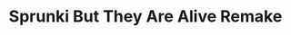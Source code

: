 ---
slug: sprunki-but-they-are-alive-remake
title: Sprunki But They Are Alive Remake
description: "Sprunki But They Are Alive Remake is an exciting online game. Play for free directly in your browser!"
icon: /images/popular_mods/Sprunki But They Are Alive Remake.png
url: https://wowtbc.net/sprunkin/sprunki-but-alive-remake/index.html
previewImage: /images/popular_mods/Sprunki But They Are Alive Remake.png
type: popular mods

# SEO配置
seo:
  title: "Sprunki But They Are Alive Remake - Play Free Online Game | Fun Browser Games"
  description: "Sprunki But They Are Alive Remake - Play this fun online game for free in your browser. No download required!"
  ogImage: "/images/popular_mods/Sprunki But They Are Alive Remake.png"
  keywords: "sprunki-but-they-are-alive-remake, online game, browser game, free game, popular mods game, play online"

videoUrls:
  - https://www.youtube.com/embed/example1
  - https://www.youtube.com/embed/example2

whyPlay:
  title: "Why Play Sprunki But They Are Alive Remake?"
  items:
    - "Immersive Gameplay: Sprunki But They Are Alive Remake offers an engaging and immersive gaming experience that will keep you entertained for hours"
    - "Challenging Levels: Test your skills with increasingly difficult challenges and obstacles"
    - "Beautiful Graphics: Enjoy stunning visuals and smooth animations that bring the game world to life"
    - "Regular Updates: New content and features are added regularly to keep the game fresh and exciting"
    - "Free to Play: Experience all the fun without spending a penny"
    - "Community Features: Connect with other players, share strategies, and compete for high scores"
    - "Cross-Platform: Play on any device with a web browser, no downloads required"

features:
  title: "Key Features of Sprunki But They Are Alive Remake"
  image: "/images/popular_mods/Sprunki But They Are Alive Remake.png"
  items:
    - "Intuitive Controls: Easy to learn controls make Sprunki But They Are Alive Remake accessible for players of all skill levels"
    - "Multiple Game Modes: Enjoy various gameplay options that provide different challenges and experiences"
    - "Character Customization: Personalize your gaming experience with unique characters and items"
    - "Achievement System: Complete special tasks to earn rewards and recognition"
    - "Leaderboards: Compete with players worldwide and see who can achieve the highest scores"

characteristics:
  title: "Game Characteristics"
  image: "/images/popular_mods/Sprunki But They Are Alive Remake.png"
  items:
    - "Genre: Popular mods game with elements of strategy and skill"
    - "Difficulty: Suitable for both casual gamers and those seeking a challenge"
    - "Play Time: Quick sessions or extended gameplay, depending on your preference"
    - "Art Style: Vibrant and engaging visuals that enhance the gaming experience"
    - "Sound Design: Immersive audio that complements the gameplay perfectly"

info: "Sprunki But They Are Alive Remake is an exciting online game that offers players a unique and engaging gaming experience. With its intuitive controls, stunning visuals, and challenging gameplay, Sprunki But They Are Alive Remake provides hours of entertainment for players of all ages and skill levels. Whether you're looking for a quick gaming session during a break or an extended play session, Sprunki But They Are Alive Remake delivers an immersive experience that will keep you coming back for more. The game features multiple levels of increasing difficulty, ensuring that players are constantly challenged as they progress. With regular updates adding new content and features, Sprunki But They Are Alive Remake remains fresh and exciting, providing endless entertainment options for its growing community of players."

howToPlayIntro: "Welcome to Sprunki But They Are Alive Remake! This guide will walk you through the basics and help you master the game. Whether you're a beginner or looking to improve your skills, these tips and instructions will enhance your gaming experience."

howToPlaySteps:
  - title: "Getting Started"
    description: "Begin your Sprunki But They Are Alive Remake adventure by familiarizing yourself with the controls. Use your keyboard or mouse to navigate through the game interface. The tutorial will guide you through the basic mechanics and help you understand the objectives."
  - title: "Understanding the Objectives"
    description: "In Sprunki But They Are Alive Remake, your main goal is to progress through levels by completing specific objectives. Each level presents unique challenges that require different strategies and approaches."
  - title: "Mastering the Controls"
    description: "Practice using the controls to improve your precision and reaction time. Sprunki But They Are Alive Remake requires quick reflexes and strategic thinking to overcome obstacles and defeat opponents."
  - title: "Utilizing Power-ups"
    description: "Collect power-ups throughout the game to enhance your abilities and overcome difficult challenges. Each power-up offers unique advantages that can be crucial for success."
  - title: "Developing Strategies"
    description: "As you progress in Sprunki But They Are Alive Remake, develop effective strategies for different scenarios. Analyze patterns, anticipate challenges, and adapt your approach to maximize your performance."

faq:
  title: "Frequently Asked Questions about Sprunki But They Are Alive Remake"
  items:
    - question: "Is Sprunki But They Are Alive Remake free to play?"
      answer: "Yes, Sprunki But They Are Alive Remake is completely free to play directly in your web browser. No downloads or purchases are required to enjoy the full game experience."
    - question: "Can I play Sprunki But They Are Alive Remake on mobile devices?"
      answer: "Yes, Sprunki But They Are Alive Remake is optimized for both desktop and mobile play. You can enjoy the game on any device with a web browser and internet connection."
    - question: "Are there any in-game purchases?"
      answer: "While Sprunki But They Are Alive Remake is free to play, there may be optional in-game purchases available for cosmetic items or additional features that don't affect core gameplay."
    - question: "How often is Sprunki But They Are Alive Remake updated?"
      answer: "The developers regularly update Sprunki But They Are Alive Remake with new content, features, and improvements based on player feedback and game performance."
    - question: "Can I play Sprunki But They Are Alive Remake offline?"
      answer: "Currently, Sprunki But They Are Alive Remake requires an internet connection to play as it's a browser-based online game."
    - question: "Is Sprunki But They Are Alive Remake suitable for children?"
      answer: "Yes, Sprunki But They Are Alive Remake is designed to be family-friendly and suitable for players of all ages."
    - question: "How do I report bugs or issues?"
      answer: "If you encounter any problems while playing Sprunki But They Are Alive Remake, you can report them through the game's support page or contact the developers directly through their website."
    - question: "Still Have Questions?"
      answer: "If you have additional questions about Sprunki But They Are Alive Remake that aren't covered in this FAQ, please visit our support center or contact our customer service team for assistance."
---